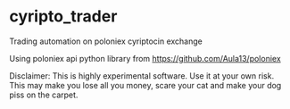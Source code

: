# cyripto_trader
Trading automation on poloniex cyriptocin exchange


Using poloniex api python library from https://github.com/Aula13/poloniex



Disclaimer: This is highly experimental software. Use it at your own risk. 
This may make you lose all you money, scare your cat and make your dog piss on the carpet.

